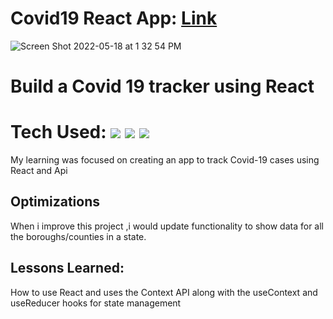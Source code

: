 # Covid19 React App: <a href="https://civd1999999.netlify.app/" target="_blank">Link</a>
![Screen Shot 2022-05-18 at 1 32 54 PM](https://user-images.githubusercontent.com/47010869/169112706-e4cbe3e2-380b-4769-8374-8aa9103a1b81.png)

# Build a Covid 19 tracker using React 

# Tech Used:  <img src="https://img.shields.io/static/v1?label=|&message=REACT.JS&color=4a935c&style=plastic&logo=react"/>  <img src="https://img.shields.io/static/v1?label=|&message=MONGO-DB&color=cdd148&style=plastic&logo=mongodb"/> <img src="https://img.shields.io/static/v1?label=|&message=EXPRESS&color=bbb111&style=plastic&logo=express"/>


My learning was focused on creating an app to track Covid-19 cases using React and Api

## Optimizations
When i improve this project ,i would update functionality to show data for all the boroughs/counties in a state.

## Lessons Learned:
How to use React and uses the Context API along with the useContext and useReducer hooks for state management 





